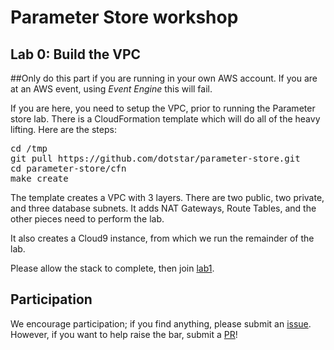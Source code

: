 # Parameter Store workshop


## Lab 0: Build the VPC

##Only do this part if you are running in your own AWS account.  If you are at an AWS event, using _Event Engine_ this will fail.

If you are here, you need to setup the VPC, prior to running the Parameter store lab.  There is a CloudFormation template which will do all of the heavy lifting.  Here are the steps:

<pre>
cd /tmp
git pull https://github.com/dotstar/parameter-store.git
cd parameter-store/cfn
make create
</pre>

The template creates a VPC with 3 layers.  There are two public, two private, and three database subnets.  It adds NAT Gateways, Route Tables, and the other pieces need to perform the lab.

It also creates a Cloud9 instance, from which we run the remainder of the lab.

Please allow the stack to complete, then join [lab1](../lab1).


## Participation

We encourage participation; if you find anything, please submit an [issue](https://github.com/dotstar/parameter-store/issues). However, if you want to help raise the bar, submit a [PR](https://github.com/dotstar/parameter-store/pulls)!

<!--## License

This library is licensed under the Apache 2.0 License.
-->
